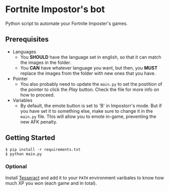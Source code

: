# Fortnite Impostor's bot

Python script to automate your Fortnite Imposter's games.

## Prerequisites

- Languages
    - You **SHOULD** have the language set in english, so that it can match the images in the folder.
    - You **CAN** have whatever language you want, but then, you **MUST** replace the images from the folder with new ones that you have.
- Pointer
    - You also probably need to update the `main.py` to set the postition of the pointer to click the *Play* button. Check the file for more info on how to proceed.
- Variables
    - By default, the emote button is set to 'B' in Impostorr's mode. But if you have set it to something else, make sure to change it in the `main.py` file.
    This will allow you to emote in-game, preventing the new AFK penalty.

## Getting Started

```shell
$ pip install -r requirements.txt
$ python main.py
```

### Optional

Install [Tesseract](https://github.com/UB-Mannheim/tesseract/wiki) and add it to your `PATH` environment varibales to know how much XP you won (each game and in total).

